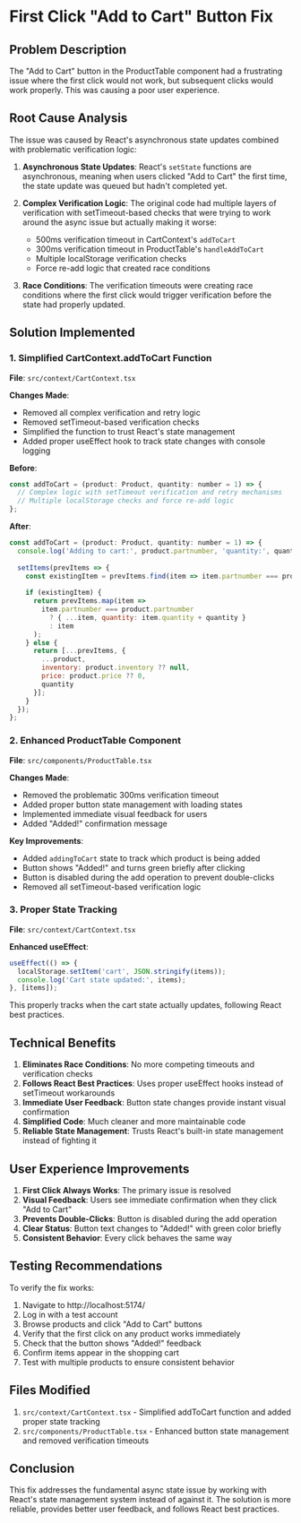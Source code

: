 # First Click "Add to Cart" Button Fix

## Problem Description
The "Add to Cart" button in the ProductTable component had a frustrating issue where the first click would not work, but subsequent clicks would work properly. This was causing a poor user experience.

## Root Cause Analysis
The issue was caused by React's asynchronous state updates combined with problematic verification logic:

1. **Asynchronous State Updates**: React's `setState` functions are asynchronous, meaning when users clicked "Add to Cart" the first time, the state update was queued but hadn't completed yet.

2. **Complex Verification Logic**: The original code had multiple layers of verification with setTimeout-based checks that were trying to work around the async issue but actually making it worse:
   - 500ms verification timeout in CartContext's `addToCart`
   - 300ms verification timeout in ProductTable's `handleAddToCart`
   - Multiple localStorage verification checks
   - Force re-add logic that created race conditions

3. **Race Conditions**: The verification timeouts were creating race conditions where the first click would trigger verification before the state had properly updated.

## Solution Implemented

### 1. Simplified CartContext.addToCart Function
**File**: `src/context/CartContext.tsx`

**Changes Made**:
- Removed all complex verification and retry logic
- Removed setTimeout-based verification checks
- Simplified the function to trust React's state management
- Added proper useEffect hook to track state changes with console logging

**Before**:
```javascript
const addToCart = (product: Product, quantity: number = 1) => {
  // Complex logic with setTimeout verification and retry mechanisms
  // Multiple localStorage checks and force re-add logic
};
```

**After**:
```javascript
const addToCart = (product: Product, quantity: number = 1) => {
  console.log('Adding to cart:', product.partnumber, 'quantity:', quantity);
  
  setItems(prevItems => {
    const existingItem = prevItems.find(item => item.partnumber === product.partnumber);
    
    if (existingItem) {
      return prevItems.map(item => 
        item.partnumber === product.partnumber 
          ? { ...item, quantity: item.quantity + quantity } 
          : item
      );
    } else {
      return [...prevItems, { 
        ...product, 
        inventory: product.inventory ?? null, 
        price: product.price ?? 0, 
        quantity 
      }];
    }
  });
};
```

### 2. Enhanced ProductTable Component
**File**: `src/components/ProductTable.tsx`

**Changes Made**:
- Removed the problematic 300ms verification timeout
- Added proper button state management with loading states
- Implemented immediate visual feedback for users
- Added "Added!" confirmation message

**Key Improvements**:
- Added `addingToCart` state to track which product is being added
- Button shows "Added!" and turns green briefly after clicking
- Button is disabled during the add operation to prevent double-clicks
- Removed all setTimeout-based verification logic

### 3. Proper State Tracking
**File**: `src/context/CartContext.tsx`

**Enhanced useEffect**:
```javascript
useEffect(() => {
  localStorage.setItem('cart', JSON.stringify(items));
  console.log('Cart state updated:', items);
}, [items]);
```

This properly tracks when the cart state actually updates, following React best practices.

## Technical Benefits

1. **Eliminates Race Conditions**: No more competing timeouts and verification checks
2. **Follows React Best Practices**: Uses proper useEffect hooks instead of setTimeout workarounds
3. **Immediate User Feedback**: Button state changes provide instant visual confirmation
4. **Simplified Code**: Much cleaner and more maintainable code
5. **Reliable State Management**: Trusts React's built-in state management instead of fighting it

## User Experience Improvements

1. **First Click Always Works**: The primary issue is resolved
2. **Visual Feedback**: Users see immediate confirmation when they click "Add to Cart"
3. **Prevents Double-Clicks**: Button is disabled during the add operation
4. **Clear Status**: Button text changes to "Added!" with green color briefly
5. **Consistent Behavior**: Every click behaves the same way

## Testing Recommendations

To verify the fix works:

1. Navigate to http://localhost:5174/
2. Log in with a test account
3. Browse products and click "Add to Cart" buttons
4. Verify that the first click on any product works immediately
5. Check that the button shows "Added!" feedback
6. Confirm items appear in the shopping cart
7. Test with multiple products to ensure consistent behavior

## Files Modified

1. `src/context/CartContext.tsx` - Simplified addToCart function and added proper state tracking
2. `src/components/ProductTable.tsx` - Enhanced button state management and removed verification timeouts

## Conclusion

This fix addresses the fundamental async state issue by working with React's state management system instead of against it. The solution is more reliable, provides better user feedback, and follows React best practices.
